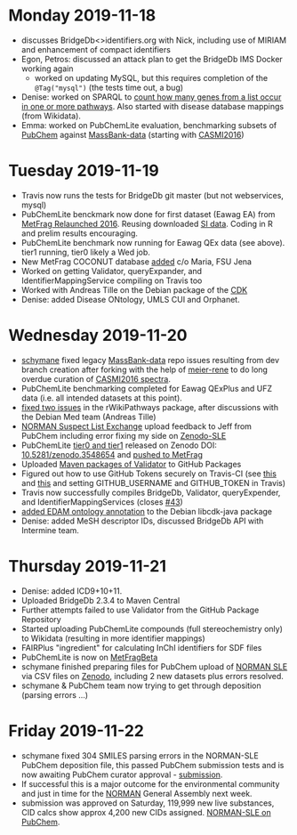 # Monday 2019-11-18

* discusses BridgeDb<>identifiers.org with Nick, including use of MIRIAM and enhancement of compact identifiers
* Egon, Petros: discussed an attack plan to get the BridgeDb IMS Docker working again
   * worked on updating MySQL, but this requires completion of the `@Tag("mysql")` (the tests time out, a bug)
* Denise: worked on SPARQL to [count how many genes from a list occur in one or more pathways](https://www.wikipathways.org/index.php/Help:WikiPathways_Sparql_queries#Count_how_many_genes_from_a_list_occur_in_one_or_more_pathways). Also started with disease database mappings (from Wikidata).
* Emma: worked on PubChemLite evaluation, benchmarking subsets of [PubChem](https://pubchem.ncbi.nlm.nih.gov/) against [MassBank-data](https://github.com/MassBank/MassBank-data/) (starting with [CASMI2016](http://casmi-contest.org/2016/solutions-cat2+3.shtml))

# Tuesday 2019-11-19

* Travis now runs the tests for BridgeDb git master (but not webservices, mysql)
* PubChemLite benckmark now done for first dataset (Eawag EA) from [MetFrag Relaunched 2016](https://jcheminf.biomedcentral.com/articles/10.1186/s13321-016-0115-9). Reusing downloaded [SI data](https://msbi.ipb-halle.de/~cruttkie/CHIN-D-15-00088/). Coding in R and prelim results encouraging. 
* PubChemLite benchmark now running for Eawag QEx data (see above). tier1 running, tier0 likely a Wed job. 
* New MetFrag COCONUT database [added](https://github.com/sneumann/container-metfrag/pull/3) c/o Maria, FSU Jena
* Worked on getting Validator, queryExpander, and IdentifierMappingService compiling on Travis too
* Worked with Andreas Tille on the Debian package of the [CDK](https://cdk.github.io/)
* Denise: added Disease ONtology, UMLS CUI and Orphanet.

# Wednesday 2019-11-20

* [schymane](https://github.com/schymane/) fixed legacy [MassBank-data](https://github.com/schymane/MassBank-data) repo issues resulting from dev branch creation after forking with the help of [meier-rene](https://github.com/meier-rene) to do long overdue curation of [CASMI2016 spectra](https://github.com/MassBank/MassBank-data/pull/101).
* PubChemLite benchmarking completed for Eawag QExPlus and UFZ data (i.e. all intended datasets at this point).
* [fixed two issues](https://github.com/egonw/rWikiPathways/pull/11) in the rWikiPathways package, after discussions with the Debian Med team (Andreas Tille)
* [NORMAN Suspect List Exchange](https://www.norman-network.com/nds/SLE/) upload feedback to Jeff from PubChem including error fixing my side on [Zenodo-SLE](https://zenodo.org/communities/norman-sle)
* PubChemLite [tier0 and tier1](https://doi.org/10.5281/zenodo.3548654) released on Zenodo DOI: [10.5281/zenodo.3548654](https://doi.org/10.5281/zenodo.3548654) and [pushed to MetFrag](https://github.com/sneumann/container-metfrag/pull/5)
* Uploaded [Maven packages of Validator](https://github.com/bridgedb/Validator/packages) to GitHub Packages
* Figured out how to use GitHub Tokens securely on Travis-CI (see [this](https://github.com/bridgedb/IdentityMappingService/commit/57529c1ab961d0c3868bf2e661286597f03348b5) and [this](https://github.com/bridgedb/IdentityMappingService/commit/135386dee382d90a2354ae4391267c7deca281f2) and setting GITHUB_USERNAME and GITHUB_TOKEN in Travis)
* Travis now successfully compiles BridgeDb, Validator, queryExpender, and IdentifierMappingServices (closes [#43](https://github.com/elixir-europe/BioHackathon-projects-2019/issues/43))
* [added EDAM ontology annotation](https://salsa.debian.org/java-team/cdk/merge_requests/3) to the Debian libcdk-java package
* Denise: added MeSH descriptor IDs, discussed BridgeDb API with Intermine team.

# Thursday 2019-11-21

* Denise: added ICD9+10+11.
* Uploaded BridgeDb 2.3.4 to Maven Central
* Further attempts failed to use Validator from the GitHub Package Repository
* Started uploading PubChemLite compounds (full stereochemistry only) to Wikidata (resulting in more identifier mappings)
* FAIRPlus "ingredient" for calculating InChI identifiers for SDF files
* PubChemLite is now on [MetFragBeta](https://msbi.ipb-halle.de/MetFragBeta/)
* schymane finished preparing files for PubChem upload of [NORMAN SLE](https://www.norman-network.com/nds/SLE/) via CSV files on [Zenodo](https://zenodo.org/communities/norman-sle), including 2 new datasets plus errors resolved.
* schymane & PubChem team now trying to get through deposition (parsing errors ...)

# Friday 2019-11-22

* schymane fixed 304 SMILES parsing errors in the NORMAN-SLE PubChem deposition file, this passed PubChem submission tests and is now awaiting PubChem curator approval - [submission](https://pubchem.ncbi.nlm.nih.gov/upload/#substance-102982). 
* If successful this is a major outcome for the environmental community and just in time for the [NORMAN](https://www.norman-network.com/) General Assembly next week.
* submission was approved on Saturday, 119,999 new live substances, CID calcs show approx 4,200 new CIDs assigned. [NORMAN-SLE on PubChem](https://pubchem.ncbi.nlm.nih.gov/source/23819).
